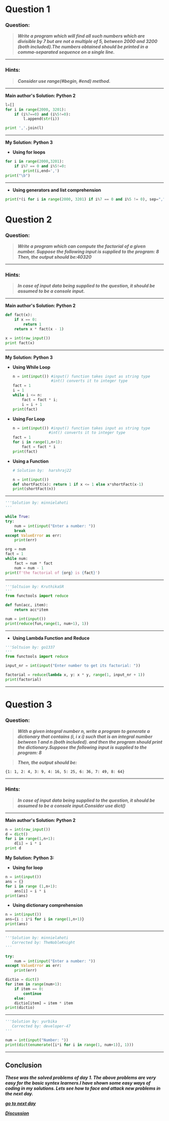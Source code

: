 # Question 1

### **Question:**

> **_Write a program which will find all such numbers which are divisible by 7 but are not a multiple of 5,
> between 2000 and 3200 (both included).The numbers obtained should be printed in a comma-separated sequence on a single line._**

---

### Hints:

> **_Consider use range(#begin, #end) method._**

---

**Main author's Solution: Python 2**

```python
l=[]
for i in range(2000, 3201):
    if (i%7==0) and (i%5!=0):
        l.append(str(i))

print ','.join(l)
```

---

**My Solution: Python 3**
- **Using for loops**

```python
for i in range(2000,3201):
    if i%7 == 0 and i%5!=0:
        print(i,end=',')
print("\b")
```

---
- **Using generators and list comprehension**

```python
print(*(i for i in range(2000, 3201) if i%7 == 0 and i%5 != 0), sep=",")
```
# Question 2

### **Question:**

> **_Write a program which can compute the factorial of a given number. Suppose the following input is supplied to the program: 8
> Then, the output should be:40320_**

---

### Hints:

> **_In case of input data being supplied to the question, it should be assumed to be a console input._**

---

**Main author's Solution: Python 2**

```python
def fact(x):
    if x == 0:
        return 1
    return x * fact(x - 1)

x = int(raw_input())
print fact(x)
```

---

**My Solution: Python 3**

- **Using While Loop**
  ```python
  n = int(input()) #input() function takes input as string type
                   #int() converts it to integer type
  fact = 1
  i = 1
  while i <= n:
      fact = fact * i;
      i = i + 1
  print(fact)
  ```
- **Using For Loop**
  ```python
  n = int(input()) #input() function takes input as string type
                  #int() converts it to integer type
  fact = 1
  for i in range(1,n+1):
      fact = fact * i
  print(fact)
  ```
- **Using a Function**

  ```python
  # Solution by:  harshraj22

  n = int(input())
  def shortFact(x): return 1 if x <= 1 else x*shortFact(x-1)
  print(shortFact(n))

  ```
---
```python
'''Solution by: minnielahoti
'''

while True:
try:
    num = int(input("Enter a number: "))
    break
except ValueError as err:
    print(err)

org = num
fact = 1
while num:
    fact = num * fact
    num = num - 1
print(f'the factorial of {org} is {fact}')
```
---
```python
'''Soltuion by: KruthikaSR
'''
from functools import reduce

def fun(acc, item):
	return acc*item

num = int(input())
print(reduce(fun,range(1, num+1), 1))
```
---

- **Using Lambda Function and Reduce**
```python 
'''Soltuion by: go1337
'''
from functools import reduce

input_nr = int(input("Enter number to get its factorial: "))

factorial = reduce(lambda x, y: x * y, range(1, input_nr + 1))
print(factorial)
```
---


# Question 3

### **Question:**

> **_With a given integral number n, write a program to generate a dictionary that contains (i, i x i) such that is an integral number between 1 and n (both included). and then the program should print the dictionary.Suppose the following input is supplied to the program: 8_**

> **_Then, the output should be:_**

```
{1: 1, 2: 4, 3: 9, 4: 16, 5: 25, 6: 36, 7: 49, 8: 64}
```

---

### Hints:

> **_In case of input data being supplied to the question, it should be assumed to be a console input.Consider use dict()_**

---

**Main author's Solution: Python 2**

```python
n = int(raw_input())
d = dict()
for i in range(1,n+1):
    d[i] = i * i
print d
```

**My Solution: Python 3:**

- **Using for loop**

```python
n = int(input())
ans = {}
for i in range (1,n+1):
    ans[i] = i * i
print(ans)
```

- **Using dictionary comprehension**

```python
n = int(input())
ans={i : i*i for i in range(1,n+1)}
print(ans)
```
---
```python
'''Solution by: minnielahoti
   Corrected by: TheNobleKnight 
'''

try:
    num = int(input("Enter a number: "))
except ValueError as err:
    print(err)

dictio = dict()
for item in range(num+1):
    if item == 0:
        continue
    else:
	dictio[item] = item * item
print(dictio)
```
---
```python
'''Solution by: yurbika
   Corrected by: developer-47
'''

num = int(input("Number: "))
print(dict(enumerate([i*i for i in range(1, num+1)], 1)))
```
---
## Conclusion

**_These was the solved problems of day 1. The above problems are very easy for the basic syntex learners.I have shown some easy ways of coding in my solutions. Lets see how to face and attack new problems in the next day._**

[**_go to next day_**](https://github.com/darkprinx/100-plus-Python-programming-exercises-extended/blob/master/Status/Day%202.md "Next Day")

[**_Discussion_**](https://github.com/darkprinx/100-plus-Python-programming-exercises-extended/issues/3)
